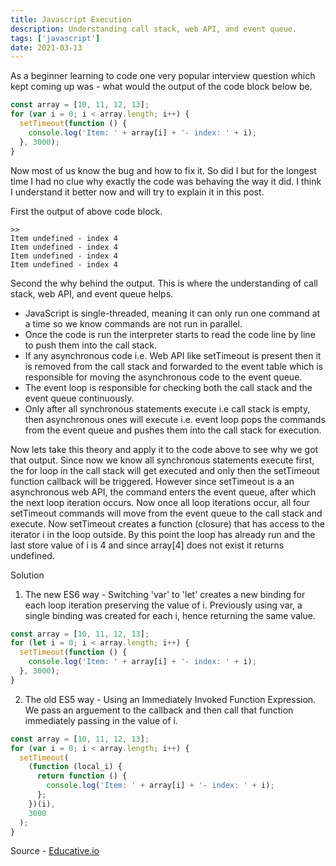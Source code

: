 ```yaml
---
title: Javascript Execution
description: Understanding call stack, web API, and event queue.
tags: ['javascript']
date: 2021-03-13
---
```


As a beginner learning to code one very popular interview question which kept coming up was - what would the output of the code block below be.

```js
const array = [10, 11, 12, 13];
for (var i = 0; i < array.length; i++) {
  setTimeout(function () {
    console.log('Item: ' + array[i] + '- index: ' + i);
  }, 3000);
}
```

Now most of us know the bug and how to fix it. So did I but for the longest time I had no clue why exactly the code was behaving the way it did. I think I understand it better now and will try to explain it in this post.

First the output of above code block.

```console
>>
Item undefined - index 4
Item undefined - index 4
Item undefined - index 4
Item undefined - index 4
```

Second the why behind the output. This is where the understanding of call stack, web API, and event queue helps.

- JavaScript is single-threaded, meaning it can only run one command at a time so we know commands are not run in parallel.
- Once the code is run the interpreter starts to read the code line by line to push them into the call stack.
- If any asynchronous code i.e. Web API like setTimeout is present then it is removed from the call stack and forwarded to the event table which is responsible for moving the asynchronous code to the event queue.
- The event loop is responsible for checking both the call stack and the event queue continuously.
- Only after all synchronous statements execute i.e call stack is empty, then asynchronous ones will execute i.e. event loop pops the commands from the event queue and pushes them into the call stack for execution.

Now lets take this theory and apply it to the code above to see why we got that output. Since now we know all synchronous statements execute first, the for loop in the call stack will get executed and only then the setTimeout function callback will be triggered. However since setTimeout is a an asynchronous web API, the command enters the event queue, after which the next loop iteration occurs. Now once all loop iterations occur, all four setTimeout commands will move from the event queue to the call stack and execute. Now setTimeout creates a function (closure) that has access to the iterator i in the loop outside. By this point the loop has already run and the last store value of i is 4 and since array[4] does not exist it returns undefined.

Solution

1. The new ES6 way - Switching 'var' to 'let' creates a new binding for each loop iteration preserving the value of i. Previously using var, a single binding was created for each i, hence returning the same value.

```js
const array = [10, 11, 12, 13];
for (let i = 0; i < array.length; i++) {
  setTimeout(function () {
    console.log('Item: ' + array[i] + '- index: ' + i);
  }, 3000);
}
```

2. The old ES5 way - Using an Immediately Invoked Function Expression. We pass an arguement to the callback and then call that function immediately passing in the value of i.

```js
const array = [10, 11, 12, 13];
for (var i = 0; i < array.length; i++) {
  setTimeout(
    (function (local_i) {
      return function () {
        console.log('Item: ' + array[i] + '- index: ' + i);
      };
    })(i),
    3000
  );
}
```

Source - [Educative.io](https://www.educative.io)
